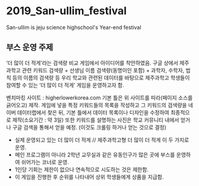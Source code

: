 # 2019_San-ullim_festival
San-ullim is jeju science highschool's  Year-end festival

## 부스 운영 주제
‘더 많이 더 적게’라는 검색량 비교 게임에서 아이디어를 착안하였음. 구글 상에서 제주과학고 관련 키워드 검색량 + 선생님 이름 검색량(동명이인 포함) + 과학자, 수학자, 법칙 등의 이름의 검색량 등 우리 학교와 관련된 데이터를 바탕으로 제주과학고 학생들이 참여할 수 있는 ‘더 많이 더 적게’ 게임을 운영하고자 함. 

벤치마킹 사이트 : higherlowerkorea.com
기본 틀은 위 사이트를 따라(페이지 소스를 긁어오고) 제작. 게임에 넣을 특정 키워드들의 목록을 작성하고 그 키워드의 검색량을 네이버 데이터랩에서 찾은 뒤, 기본 틀에서 데이터 목록이나 디자인을 수정하여 최종적으로 제작(소요기간 : 약 3일) 또한 키워드를 설명하는 사진은 학교 커뮤니티 내에서 얻거나 구글 검색을 통해서 얻을 예정. (이것도 크롤링 하거나 얻는 것으로 결정)

- 실제 운영되고 있는 더 많이 더 적게 // 제주과학고형 더 많이 더 적게 이 두 가지로 운영. 
- 메인 프로그램이 아니라 2학년 교무실과 같은 유동인구가 많은 곳에 부스를 운영하여 쉬어가는 코너로 운영.
- 1인당 기회는 제한이 없으나 연속적으로 시도하는 것은 제한함.
- 이 게임을 진행한 후 순위를 나타내어 상위 학생들에게 상품을 지급함. 
